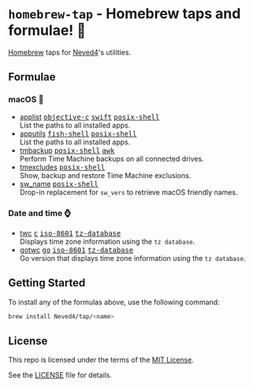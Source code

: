 # `homebrew-tap` - Homebrew taps and formulae! 💎

[Homebrew] taps for [Neved4]'s utilities.

## Formulae

### macOS 

- [applist] [<kbd>objective-c</kbd>] [<kbd>swift</kbd>] [<kbd>posix-shell</kbd>]  
  List the paths to all installed apps.
- [apputils] [<kbd>fish-shell</kbd>] [<kbd>posix-shell</kbd>]  
  List the paths to all installed apps.
- [tmbackup] [<kbd>posix-shell</kbd>] [<kbd>awk</kbd>]  
  Perform Time Machine backups on all connected drives.
- [tmexcludes] [<kbd>posix-shell</kbd>]  
  Show, backup and restore Time Machine exclusions.
- [sw_name] [<kbd>posix-shell</kbd>]  
  Drop-in replacement for `sw_vers` to retrieve macOS friendly names.

### Date and time ⌚️

- [twc] [<kbd>c</kbd>] [<kbd>iso-8601</kbd>] [<kbd>tz-database</kbd>]  
  Displays time zone information using the `tz database`.
- [gotwc] [<kbd>go</kbd>] [<kbd>iso-8601</kbd>] [<kbd>tz-database</kbd>]  
  Go version that displays time zone information using the `tz database`.

## Getting Started

To install any of the formulas above, use the following command:

```sh
brew install Neved4/tap/<name>
```

## License

This repo is licensed under the terms of the [MIT License].

See the [LICENSE](LICENSE) file for details.

[<kbd>awk</kbd>]: https://github.com/onetrueawk/awk
[<kbd>c</kbd>]: https://www.iso.org/standard/74528.html
[<kbd>go</kbd>]: https://go.dev/
[<kbd>iso-8601</kbd>]: https://www.iso.org/iso-8601-date-and-time-format.html
[<kbd>fish-shell</kbd>]: https://fishshell.com/
[<kbd>posix-shell</kbd>]: https://pubs.opengroup.org/onlinepubs/9699919799/utilities/V3_chap02.html
[<kbd>tz-database</kbd>]: https://www.iana.org/time-zones
[<kbd>objective-c</kbd>]: https://developer.apple.com/library/archive/documentation/Cocoa/Conceptual/ProgrammingWithObjectiveC/Introduction/Introduction.html
[<kbd>swift</kbd>]: https://developer.apple.com/swift/
[Homebrew]: https://brew.sh/
[MIT License]: https://opensource.org/license/mit/
[Neved4]: https://github.com/Neved4
[applist]: https://github.com/Neved4/applist
[apputils]: https://github.com/Neved4/apputils
[sw_name]: https://github.com/Neved4/sw_name
[tmbackup]: https://github.com/Neved4/tmbackup
[tmexcludes]: https://github.com/Neved4/tmexcludes
[gotwc]: https://github.com/Neved4/gotwc
[twc]: https://github.com/Neved4/twc
